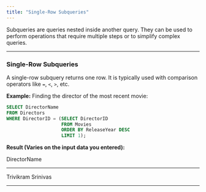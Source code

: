 ```yaml
---
title: "Single-Row Subqueries"
---
```


Subqueries are queries nested inside another query. They can be used to perform operations that require multiple steps or to simplify complex queries.

---

### Single-Row Subqueries

A single-row subquery returns one row. It is typically used with comparison operators like `=`, `<`, `>`, etc.

**Example:**
Finding the director of the most recent movie:

```sql
SELECT DirectorName
FROM Directors
WHERE DirectorID = (SELECT DirectorID
                    FROM Movies
                    ORDER BY ReleaseYear DESC
                    LIMIT 1);
```

**Result (Varies on the input data you entered):**

DirectorName

---

Trivikram Srinivas

---
